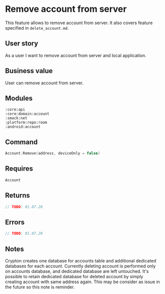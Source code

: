 # Remove account from server
This feature allows to remove account from server.
It also covers feature specified in `delete_account.md`.

## User story
As a user I want to remove account from server and local application.

## Business value
User can remove account from server.

## Modules
```
:core:api
:core:domain:account
:smack:net
:platform:repo:room
:android:account
```

## Command
```kotlin
Account.Remove(address, deviceOnly = false)
```

## Requires
```kotlin
Account
```

## Returns
```kotlin
// TODO: 01.07.20  
```

## Errors
```kotlin
// TODO: 01.07.20  
```

## Notes
Crypton creates one database for accounts table and additional dedicated databases for each account.
Currently deleting account is performed only on accounts database, and dedicated database are left untouched. 
It's possible to retain dedicated database for deleted account by simply creating account with same address again.
This may be consider as issue in the future so this note is reminder. 
